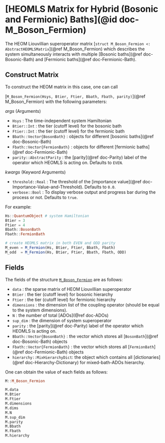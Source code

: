 # [HEOMLS Matrix for Hybrid (Bosonic and Fermionic) Baths](@id doc-M_Boson_Fermion)
The HEOM Liouvillian superoperator matrix [`struct M_Boson_Fermion <: AbstractHEOMLSMatrix`](@ref M_Boson_Fermion) which describes the system simultaneously interacts with multiple [Bosonic baths](@ref doc-Bosonic-Bath) and [Fermionic baths](@ref doc-Fermionic-Bath). 

## Construct Matrix
To construct the HEOM matrix in this case, one can call 

[`M_Boson_Fermion(Hsys, Btier, Ftier, Bbath, Fbath, parity)`](@ref M_Boson_Fermion) with the following parameters:

*args* (Arguments)
 - `Hsys` : The time-independent system Hamiltonian
 - `Btier::Int` : the tier (cutoff level) for the bosonic bath
 - `Ftier::Int` : the tier (cutoff level) for the fermionic bath
 - `Bbath::Vector{BosonBath}` : objects for different [bosonic baths](@ref doc-Bosonic-Bath)
 - `Fbath::Vector{FermionBath}` : objects for different [fermionic baths](@ref doc-Fermionic-Bath)
 - `parity::AbstractParity` : the [parity](@ref doc-Parity) label of the operator which HEOMLS is acting on. Defaults to `EVEN`.

*kwargs* (Keyword Arguments)
 - `threshold::Real` : The threshold of the [importance value](@ref doc-Importance-Value-and-Threshold). Defaults to `0.0`.
 - `verbose::Bool` : To display verbose output and progress bar during the process or not. Defaults to `true`.

For example:
```julia
Hs::QuantumObject # system Hamiltonian
Btier = 3
Ftier = 4
Bbath::BosonBath
Fbath::FermionBath

# create HEOMLS matrix in both EVEN and ODD parity
M_even = M_Fermion(Hs, Btier, Ftier, Bbath, Fbath) 
M_odd  = M_Fermion(Hs, Btier, Ftier, Bbath, Fbath, ODD) 
```

## Fields
The fields of the structure [`M_Boson_Fermion`](@ref) are as follows:
 - `data` : the sparse matrix of HEOM Liouvillian superoperator
 - `Btier` : the tier (cutoff level) for bosonic hierarchy
 - `Ftier` : the tier (cutoff level) for fermionic hierarchy
 - `dimensions` : the dimension list of the coupling operator (should be equal to the system dimensions).
 - `N` : the number of total [ADOs](@ref doc-ADOs)
 - `sup_dim` : the dimension of system superoperator
 - `parity` : the [parity](@ref doc-Parity) label of the operator which HEOMLS is acting on. 
 - `Bbath::Vector{BosonBath}` : the vector which stores all [`BosonBath`](@ref doc-Bosonic-Bath) objects
 - `Fbath::Vector{FermionBath}` : the vector which stores all [`FermionBath`](@ref doc-Fermionic-Bath) objects
 - `hierarchy::MixHierarchyDict`: the object which contains all [dictionaries](@ref doc-Hierarchy-Dictionary) for mixed-bath-ADOs hierarchy.

One can obtain the value of each fields as follows:
```julia
M::M_Boson_Fermion

M.data
M.Btier
M.Ftier
M.dimensions
M.dims
M.N
M.sup_dim
M.parity
M.Bbath
M.Fbath
M.hierarchy
```
